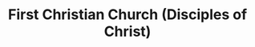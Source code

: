 ---
layout: repo
title: "First Christian Church (Disciples of Christ)"
id: 14609
permalink: repos/14609/
---